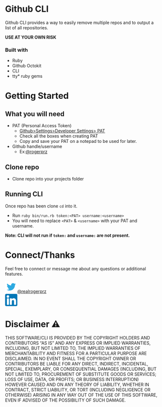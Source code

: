 # Github CLI 

Github CLI provides a way to easily remove multiple repos and to output a list of all repositories.

**USE AT YOUR OWN RISK** 

### Built with
* Ruby
* Github Octokit
* CLI
* tty* ruby gems

# Getting Started

## What you will need 

* PAT (Personal Access Token)
  * [Github>Settings>Developer Settings> PAT](https://github.com/settings/tokens)
  * Check all the boxes when creating PAT
  * Copy and save your PAT on a notepad to be used for later.
* Github handle/username
  * Ex:[@rogerprz](https://github.com/rogerprz)


## Clone repo 

* Clone repo into your projects folder

## Running CLI 
 
 Once repo has been clone `cd` into it.
  * Run `ruby bin/run.rb token:<PAT> username:<username>`
  * You will need to replace `<PAT>` & `<username>` with your PAT and username.
   
**Note: CLI will not run if `token:` and `username:` are not present.**


# Connect/Thanks 
Feel free to connect or message me about any questions or additional features. 

<a href="https://twitter.com/realrogerprz"><img src="images/twitter_icon.png" width="40">@realrogerprz</a></br>
<a href="https://linkedin.com/rogerperez1"><img src="images/linkedin.png" width="40"></a> 


# Disclaimer :warning:

THIS SOFTWARE/CLI IS PROVIDED BY THE COPYRIGHT HOLDERS AND CONTRIBUTORS “AS IS” AND ANY EXPRESS OR IMPLIED WARRANTIES, INCLUDING, BUT NOT LIMITED TO, THE IMPLIED WARRANTIES OF MERCHANTABILITY AND FITNESS FOR A PARTICULAR PURPOSE ARE DISCLAIMED. IN NO EVENT SHALL THE COPYRIGHT OWNER OR CONTRIBUTORS BE LIABLE FOR ANY DIRECT, INDIRECT, INCIDENTAL, SPECIAL, EXEMPLARY, OR CONSEQUENTIAL DAMAGES (INCLUDING, BUT NOT LIMITED TO, PROCUREMENT OF SUBSTITUTE GOODS OR SERVICES; LOSS OF USE, DATA, OR PROFITS; OR BUSINESS INTERRUPTION) HOWEVER CAUSED AND ON ANY THEORY OF LIABILITY, WHETHER IN CONTRACT, STRICT LIABILITY, OR TORT (INCLUDING NEGLIGENCE OR OTHERWISE) ARISING IN ANY WAY OUT OF THE USE OF THIS SOFTWARE, EVEN IF ADVISED OF THE POSSIBILITY OF SUCH DAMAGE.
